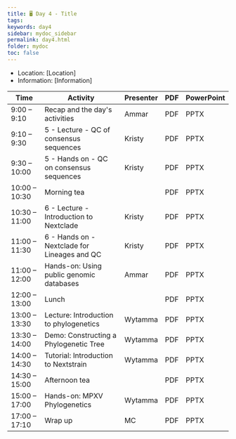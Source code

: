```yaml
---
title: 🖥️ Day 4 - Title
tags: 
keywords: day4
sidebar: mydoc_sidebar
permalink: day4.html
folder: mydoc
toc: false
---
```


<style>
.result {
background-color: #f0f0f0;
border: 1px solid #dedede;
padding: 10px;
margin-top: 10px;
margin-bottom: 10px;
}
</style>

- Location: [Location]
- Information: [Information]

| **Time**         | **Activity**                                         | **Presenter**  | **PDF** | **PowerPoint** |
|------------------|-----------------------------------------------------|-----------------|---------|----------------|
| 9:00 – 9:10      | Recap and the day's activities                      | Ammar           | PDF     | PPTX           |
| 9:10 – 9:30      | 5 - Lecture - QC of consensus sequences             | Kristy          | PDF     | PPTX           |
| 9:30 – 10:00     | 5 - Hands on - QC on consensus sequences            | Kristy          | PDF     | PPTX           |
| 10:00 – 10:30    | Morning tea                                        |                 | PDF     | PPTX           |
| 10:30 – 11:00    | 6 - Lecture - Introduction to Nextclade            | Kristy          | PDF     | PPTX           |
| 11:00 – 11:30    | 6 - Hands on - Nextclade for Lineages and QC      | Kristy          | PDF     | PPTX           |
| 11:00 – 12:00    | Hands-on: Using public genomic databases            | Ammar           | PDF     | PPTX           |
| 12:00 – 13:00    | Lunch                                              |                 | PDF     | PPTX           |
| 13:00 – 13:30    | Lecture: Introduction to phylogenetics             | Wytamma         | PDF     | PPTX           |
| 13:30 – 14:00    | Demo: Constructing a Phylogenetic Tree             | Wytamma         | PDF     | PPTX           |
| 14:00 – 14:30    | Tutorial: Introduction to Nextstrain               | Wytamma         | PDF     | PPTX           |
| 14:30 – 15:00    | Afternoon tea                                      |                 | PDF     | PPTX           |
| 15:00 – 17:00    | Hands-on: MPXV Phylogenetics                       | Wytamma         | PDF     | PPTX           |
| 17:00 – 17:10    | Wrap up                                            | MC              | PDF     | PPTX           |

